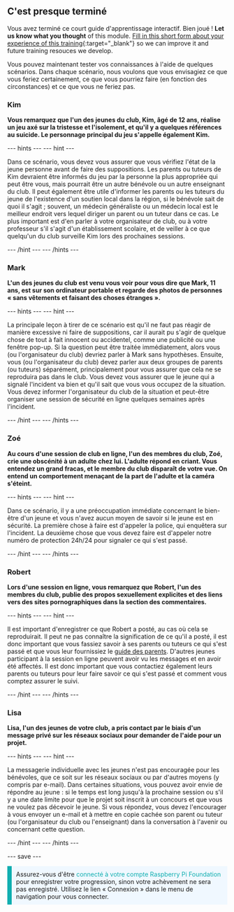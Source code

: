## C'est presque terminé

Vous avez terminé ce court guide d'apprentissage interactif. Bien joué ! **Let us know what you thought** of this module. [Fill in this short form about your experience of this training](https://form.raspberrypi.org/4873716){:target="_blank"} so we can improve it and future training resouces we develop.

Vous pouvez maintenant tester vos connaissances à l'aide de quelques scénarios. Dans chaque scénario, nous voulons que vous envisagiez ce que vous feriez certainement, ce que vous pourriez faire (en fonction des circonstances) et ce que vous ne feriez pas.

### Kim

**Vous remarquez que l'un des jeunes du club, Kim, âgé de 12 ans, réalise un jeu axé sur la tristesse et l'isolement, et qu'il y a quelques références au suicide. Le personnage principal du jeu s'appelle également Kim.**

--- hints --- --- hint ---

Dans ce scénario, vous devez vous assurer que vous vérifiez l'état de la jeune personne avant de faire des suppositions. Les parents ou tuteurs de Kim devraient être informés du jeu par la personne la plus appropriée qui peut être vous, mais pourrait être un autre bénévole ou un autre enseignant du club. Il peut également être utile d'informer les parents ou les tuteurs du jeune de l'existence d'un soutien local dans la région, si le bénévole sait de quoi il s'agit ; souvent, un médecin généraliste ou un médecin local est le meilleur endroit vers lequel diriger un parent ou un tuteur dans ce cas. Le plus important est d'en parler à votre organisateur de club, ou à votre professeur s'il s'agit d'un établissement scolaire, et de veiller à ce que quelqu'un du club surveille Kim lors des prochaines sessions.

--- /hint --- --- /hints ---

### Mark

**L'un des jeunes du club est venu vous voir pour vous dire que Mark, 11 ans, est sur son ordinateur portable et regarde des photos de personnes « sans vêtements et faisant des choses étranges ».**

--- hints --- --- hint ---

La principale leçon à tirer de ce scénario est qu'il ne faut pas réagir de manière excessive ni faire de suppositions, car il aurait pu s'agir de quelque chose de tout à fait innocent ou accidentel, comme une publicité ou une fenêtre pop-up. Si la question peut être traitée immédiatement, alors vous (ou l'organisateur du club) devriez parler à Mark sans hypothèses. Ensuite, vous (ou l'organisateur du club) devez parler aux deux groupes de parents (ou tuteurs) séparément, principalement pour vous assurer que cela ne se reproduira pas dans le club. Vous devez vous assurer que le jeune qui a signalé l'incident va bien et qu'il sait que vous vous occupez de la situation. Vous devez informer l'organisateur du club de la situation et peut-être organiser une session de sécurité en ligne quelques semaines après l'incident.

--- /hint --- --- /hints ---

### Zoé

**Au cours d'une session de club en ligne, l'un des membres du club, Zoé, crie une obscénité à un adulte chez lui. L'adulte répond en criant. Vous entendez un grand fracas, et le membre du club disparaît de votre vue. On entend un comportement menaçant de la part de l'adulte et la caméra s'éteint.**

--- hints --- --- hint ---

Dans ce scénario, il y a une préoccupation immédiate concernant le bien-être d'un jeune et vous n'avez aucun moyen de savoir si le jeune est en sécurité. La première chose à faire est d'appeler la police, qui enquêtera sur l'incident. La deuxième chose que vous devez faire est d'appeler notre numéro de protection 24h/24 pour signaler ce qui s'est passé.

--- /hint --- --- /hints ---

### Robert

**Lors d'une session en ligne, vous remarquez que Robert, l'un des membres du club, publie des propos sexuellement explicites et des liens vers des sites pornographiques dans la section des commentaires.**

--- hints --- --- hint ---

Il est important d'enregistrer ce que Robert a posté, au cas où cela se reproduirait. Il peut ne pas connaître la signification de ce qu'il a posté, il est donc important que vous fassiez savoir à ses parents ou tuteurs ce qui s'est passé et que vous leur fournissiez le [guide des parents](https://help.coderdojo.com/cdkb/s/article/Parents-guide-to-CoderDojo). D'autres jeunes participant à la session en ligne peuvent avoir vu les messages et en avoir été affectés. Il est donc important que vous contactiez également leurs parents ou tuteurs pour leur faire savoir ce qui s'est passé et comment vous comptez assurer le suivi.

--- /hint --- --- /hints ---
### Lisa

**Lisa, l'un des jeunes de votre club, a pris contact par le biais d'un message privé sur les réseaux sociaux pour demander de l'aide pour un projet.**

--- hints --- --- hint ---

La messagerie individuelle avec les jeunes n'est pas encouragée pour les bénévoles, que ce soit sur les réseaux sociaux ou par d'autres moyens (y compris par e-mail). Dans certaines situations, vous pouvez avoir envie de répondre au jeune : si le temps est long jusqu'à la prochaine session ou s'il y a une date limite pour que le projet soit inscrit à un concours et que vous ne voulez pas décevoir le jeune. Si vous répondez, vous devez l'encourager à vous envoyer un e-mail et à mettre en copie cachée son parent ou tuteur (ou l'organisateur du club ou l'enseignant) dans la conversation à l'avenir ou concernant cette question.

--- /hint --- --- /hints ---

--- save ---

<p style="border-left: solid; border-width:10px; border-color: #0faeb0; background-color: aliceblue; padding: 10px;">
Assurez-vous d'être <span style="color: #0faeb0">connecté à votre compte Raspberry Pi Foundation</span> pour enregistrer votre progression, sinon votre achèvement ne sera pas enregistré. Utilisez le lien « Connexion » dans le menu de navigation pour vous connecter.
</p>
